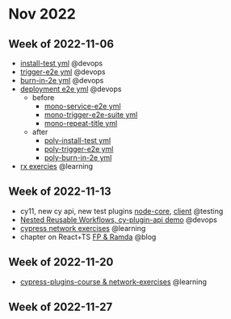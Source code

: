 # Nov 2022

## Week of 2022-11-06

- [install-test yml](https://github.com/helloextend/gha-reusable-workflows/blob/main/.github/workflows/poly-service-install-test.yml#L165) @devops
- [trigger-e2e yml](https://github.com/helloextend/gha-reusable-workflows/blob/main/.github/workflows/poly-service-trigger-e2e-suite.yml#L73) @devops
- [burn-in-2e yml](https://github.com/helloextend/gha-reusable-workflows/blob/main/.github/workflows/poly-service-test-burn-in.yml#L62) @devops
- [deployment e2e yml](https://github.com/helloextend/gha-reusable-workflows/blob/main/.github/workflows/poly-service-e2e.yml#L162) @devops
  - before
    - [mono-service-e2e yml](https://github.com/helloextend/gha-reusable-workflows/blob/main/.github/workflows/mono-service-e2e.yml#L75)
    - [mono-trigger-e2e-suite yml](https://github.com/helloextend/gha-reusable-workflows/blob/main/.github/workflows/mono-trigger-e2e-suite.yml#L87)
    - [mono-repeat-title yml](https://github.com/helloextend/gha-reusable-workflows/blob/main/.github/workflows/mono-repeat-title.yml#L73)
  - after
    - [poly-install-test yml](https://github.com/helloextend/gha-reusable-workflows/blob/main/.github/workflows/poly-service-install-test.yml#L165)
    -   [poly-trigger-e2e yml](https://github.com/helloextend/gha-reusable-workflows/blob/main/.github/workflows/poly-service-trigger-e2e-suite.yml#L73)
    -   [poly-burn-in-2e yml](https://github.com/helloextend/gha-reusable-workflows/blob/main/.github/workflows/poly-service-test-burn-in.yml#L62)
- [rx exercies](http://reactivex.io/learnrx/) @learning

## Week of 2022-11-13

* cy11, new cy api, new test plugins [node-core](https://github.com/helloextend/node-core/pull/12885), [client](https://github.com/helloextend/client/pull/5193/files) @testing
* [Nested Reusable Workflows, cy-plugin-api demo](https://helloextend.atlassian.net/wiki/spaces/ENG/pages/1558085639/Nested+Reusable+Workflows+-+New+cy-plugin-api) @devops
* [cypress network exercises](https://github.com/muratkeremozcan/fastify-example-tests/tree/main/cypress/e2e) @learning
* chapter on React+TS [FP & Ramda](https://github.com/muratkeremozcan/tour-of-heroes-react-cypress-ts/pull/110/files?diff=split&w=1) @blog

## Week of 2022-11-20

* [cypress-plugins-course & network-exercises](https://cypress.tips/courses) @learning

## Week of 2022-11-27

